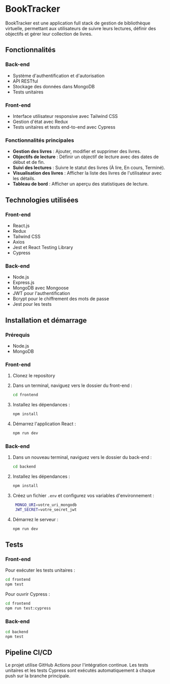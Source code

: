 # BookTracker

BookTracker est une application full stack de gestion de bibliothèque virtuelle, permettant aux utilisateurs de suivre leurs lectures, définir des objectifs et gérer leur collection de livres.

## Fonctionnalités

### Back-end

- Système d'authentification et d'autorisation
- API RESTful
- Stockage des données dans MongoDB
- Tests unitaires

### Front-end

- Interface utilisateur responsive avec Tailwind CSS
- Gestion d'état avec Redux
- Tests unitaires et tests end-to-end avec Cypress

### Fonctionnalités principales

- **Gestion des livres** : Ajouter, modifier et supprimer des livres.
- **Objectifs de lecture** : Définir un objectif de lecture avec des dates de début et de fin.
- **Suivi des lectures** : Suivre le statut des livres (À lire, En cours, Terminé).
- **Visualisation des livres** : Afficher la liste des livres de l'utilisateur avec les détails.
- **Tableau de bord** : Afficher un aperçu des statistiques de lecture.

## Technologies utilisées

### Front-end

- React.js
- Redux
- Tailwind CSS
- Axios
- Jest et React Testing Library
- Cypress

### Back-end

- Node.js
- Express.js
- MongoDB avec Mongoose
- JWT pour l'authentification
- Bcrypt pour le chiffrement des mots de passe
- Jest pour les tests


## Installation et démarrage

### Prérequis

- Node.js
- MongoDB

### Front-end

1. Clonez le repository
2. Dans un terminal, naviguez vers le dossier du front-end :

   ```bash
   cd frontend
   ```

3. Installez les dépendances :

   ```bash
   npm install
   ```

4. Démarrez l'application React :
   ```bash
   npm run dev
   ```

### Back-end

1. Dans un nouveau terminal, naviguez vers le dossier du back-end :

   ```bash
   cd backend
   ```

2. Installez les dépendances :
   ```bash
   npm install
   ```

3. Créez un fichier `.env` et configurez vos variables d'environnement :
   ```bash
    MONGO_URI=votre_uri_mongodb
    JWT_SECRET=votre_secret_jwt
    ```

4. Démarrez le serveur :
   ```bash
   npm run dev
   ```

## Tests

### Front-end

Pour exécuter les tests unitaires :

   ```bash
   cd frontend
   npm test
   ```

Pour ouvrir Cypress :
   ```bash
   cd frontend
   npm run test:cypress
   ```

### Back-end
   ```bash
   cd backend
   npm test
   ```


## Pipeline CI/CD
Le projet utilise GitHub Actions pour l'intégration continue. Les tests unitaires et les tests Cypress sont exécutés automatiquement à chaque push sur la branche principale.